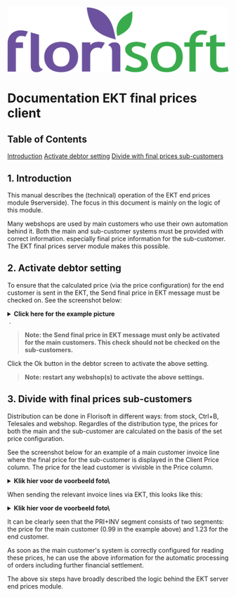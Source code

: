 <img src="../../fslogo.png"/>

# Documentation EKT final prices client

## Table of Contents
[Introduction](#1-introduction)
[Activate debtor setting](#2-activate-debtor-setting)
[Divide with final prices sub-customers](#3-divide-with-final-prices-sub-customers)

## 1. Introduction
This manual describes the (technical) operation of the EKT end prices module 9serverside). The focus in this document is mainly on the logic of this module.

Many webshops are used by main customers who use their own automation behind it. Both the main and sub-customer systems must be provided with correct information. especially final price information for the sub-customer. The EKT final prices server module makes this possible.



## 2. Activate debtor setting
To ensure that the calculated price (via the price configuration) for the end customer is sent in the EKT, the Send final price in EKT message must be checked on. See the screenshot below:

<details><summary><b>Click here for the example picture</b></summary><img src=".mediaeng/pic1.png"></details>
&nbsp;.


>**Note: the Send final price in EKT message must only be activated for the main customers. This check should not be checked on the sub-customers.**

Click the Ok button in the debtor screen to activate the above setting. 

>**Note: restart any webshop(s) to activate the above settings.**

## 3. Divide with final prices sub-customers

Distribution can be done in Florisoft in different ways: from stock, Ctrl+B, Telesales and webshop. Regardles of the distribution type, the prices for both the main and the sub-customer are calculated on the basis of the set price configuration.

See the screenshot below for an example of a main customer invoice line where the final price for the sub-customer is displayed in the Client Price column. The price for the lead customer is vivisble in the Price column.

<details><summary><b>Klik hier voor de voorbeeld foto\</b></summary><img src=".mediaeng/pic2.png"></details>

When sending the relevant invoice lines via EKT, this looks like this:

<details><summary><b>Klik hier voor de voorbeeld foto\</b></summary><img src=".mediaeng/pic3.png"></details>

It can be clearly seen that the PRI+INV segment consists of two segments: the price for the main customer (0.99 in the example above) and 1.23 for the end customer.

As soon as the main customer's system is correctly configured for reading these prices, he can use the above information for the automatic processing of orders including further financial settlement.

The above six steps have broadly described the logic behind the EKT server end prices module.